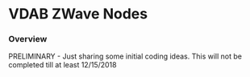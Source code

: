 # VDAB ZWave Nodes
### Overview
PRELIMINARY - Just sharing some initial coding ideas.
This will not be completed till at least 12/15/2018


